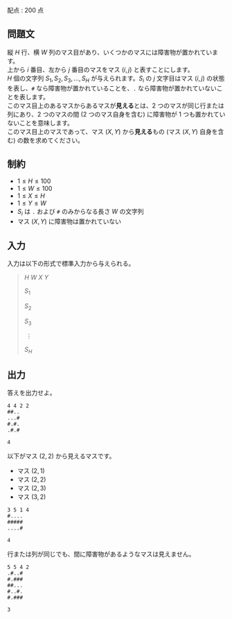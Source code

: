 配点 : $200$ 点

## 問題文

縦 $H$ 行、横 $W$ 列のマス目があり、いくつかのマスには障害物が置かれています。<br>
上から $i$ 番目、左から $j$ 番目のマスをマス $(i, j)$ と表すことにします。<br>
$H$ 個の文字列 $S_1, S_2, S_3, \dots, S_H$ が与えられます。$S_i$ の $j$ 文字目はマス $(i, j)$ の状態を表し、`#` なら障害物が置かれていることを、`.` なら障害物が置かれていないことを表します。<br>
このマス目上のあるマスからあるマスが**見える**とは、$2$ つのマスが同じ行または列にあり、$2$ つのマスの間 ($2$ つのマス自身を含む) に障害物が $1$ つも置かれていないことを意味します。<br>
このマス目上のマスであって、マス $(X, Y)$ から**見える**もの (マス $(X, Y)$ 自身を含む) の数を求めてください。

## 制約

- $1 \le H \le 100$
- $1 \le W \le 100$
- $1 \le X \le H$
- $1 \le Y \le W$
- $S_i$ は `.` および `#` のみからなる長さ $W$ の文字列
- マス $(X, Y)$ に障害物は置かれていない

## 入力

入力は以下の形式で標準入力から与えられる。

> $H$ $W$ $X$ $Y$
> 
> $S_1$
> 
> $S_2$
> 
> $S_3$
> 
> $\hspace{3pt} \vdots$
> 
> $S_H$

## 出力

答えを出力せよ。  

```input1
4 4 2 2
##..
...#
#.#.
.#.#
```

```output1
4
```

以下がマス $(2, 2)$ から見えるマスです。  

- マス $(2, 1)$
- マス $(2, 2)$
- マス $(2, 3)$
- マス $(3, 2)$

```input2
3 5 1 4
#....
#####
....#
```

```output2
4
```

行または列が同じでも、間に障害物があるようなマスは見えません。  

```input3
5 5 4 2
.#..#
#.###
##...
#..#.
#.###
```

```output3
3
```
